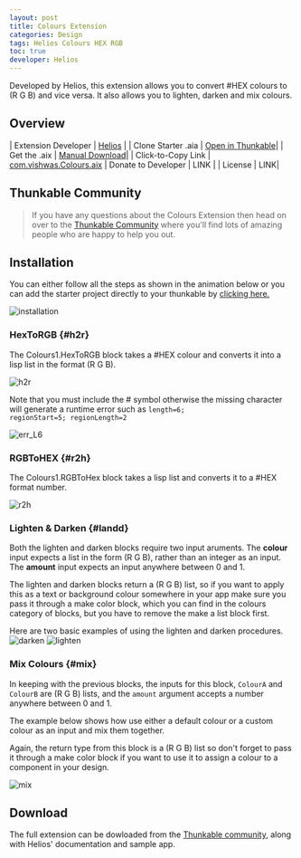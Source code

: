 ```yaml
---
layout: post
title: Colours Extension
categories: Design
tags: Helios Colours HEX RGB
toc: true
developer: Helios
---
```


Developed by Helios, this extension allows you to convert #HEX colours to (R G B) and vice versa. It also allows you to lighten, darken and mix colours.

<!-- more -->

## Overview

| Extension Developer | <a href="http://community.thunkable.com/users/helios/">Helios</a> |
| Clone Starter .aia | <a href="http://app.thunkable.com/?repo=raw.githubusercontent.com/domhnallohanlon/thunkable_extensions/gh-pages/assets/aia_repo/colours_extension_starter_template.asc" class="flat_btn" target="_blank"> Open in Thunkable</a>|
| Get the .aix | <a href="http://community.thunkable.com/t/colours-extension/2513?u=helios">Manual Download</a>|
| Click-to-Copy Link | <a href="#" id="copyButton">com.vishwas.Colours.aix</a>
| Donate to Developer | LINK |
| License | LINK|

<p hidden id="copyTarget">http://community.thunkable.com/uploads/default/original/2X/e/e754019115c3749479777af7a952fbf347e06927.aix</p>

## Thunkable Community

>If you have any questions about the Colours Extension then head on over to the [Thunkable Community](https://community.thunkable.com/t/colours-extension/2513?u=domhnall) where you'll find lots of amazing people who are happy to help you out.

## Installation

You can either follow all the steps as shown in the animation below or you can add the starter project directly to your thunkable by <a href="http://app.thunkable.com/?repo=raw.githubusercontent.com/domhnallohanlon/thunkable_extensions/gh-pages/assets/aia_repo/colours_extension_starter_template.asc" class="flat_btn" target="_blank">clicking here.</a>

![installation](http://domhnallohanlon.com/thunkable_extensions/assets/post_assets/colours_extension/install_ce.gif)


### HexToRGB {#h2r}

The <span class="block procedure">Colours1.HexToRGB</span> block takes a #HEX colour and converts it into a lisp list in the format (R G B).

![h2r](http://domhnallohanlon.com/thunkable_extensions/assets/post_assets/colours_extension/colours_h2r.png)

Note that you must include the # symbol otherwise the missing character will generate a runtime error such as <code>length=6; regionStart=5; regionLength=2</code>

![err_L6](http://domhnallohanlon.com/thunkable_extensions/assets/post_assets/colours_extension/err_l6.png)

### RGBToHEX {#r2h}

The <span class="block procedure">Colours1.RGBToHex</span> block takes a lisp list and converts it to a #HEX format number.

![r2h](http://domhnallohanlon.com/thunkable_extensions/assets/post_assets/colours_extension/colours_r2h.png)

### Lighten & Darken {#landd}

Both the lighten and darken blocks require two input aruments.
The **colour** input expects a list in the form (R G B), rather than an integer as an input.
The **amount** input expects an input anywhere between 0 and 1.

The lighten and darken blocks return a (R G B) list, so if you want to apply this as a text or background colour somewhere in your app make sure you pass it through a <span class="block split">make color</span> block, which you can find in the colours category of blocks, but you have to remove the <span class="block list">make a list</span> block first.

Here are two basic examples of using the lighten and darken procedures.
![darken](http://domhnallohanlon.com/thunkable_extensions/assets/post_assets/colours_extension/colours_darken.png)
![lighten](http://domhnallohanlon.com/thunkable_extensions/assets/post_assets/colours_extension/colours_lighten.png)

### Mix Colours {#mix}

In keeping with the previous blocks, the inputs for this block, <code>ColourA</code> and <code>ColourB</code> are (R G B) lists, and the <code>amount</code> argument accepts a number anywhere between 0 and 1.

The example below shows how use either a default colour or a custom colour as an input and mix them together.

Again, the return type from this block is a (R G B) list so don't forget to pass it through a <span class="block split">make color</span> block if you want to use it to assign a colour to a component in your design.

![mix](http://domhnallohanlon.com/thunkable_extensions/assets/post_assets/colours_extension/colours_mix.png)

## Download

The full extension can be dowloaded from the [Thunkable community](http://community.thunkable.com/t/colours-extension/2513?u=helios), along with Helios' documentation and sample app.
